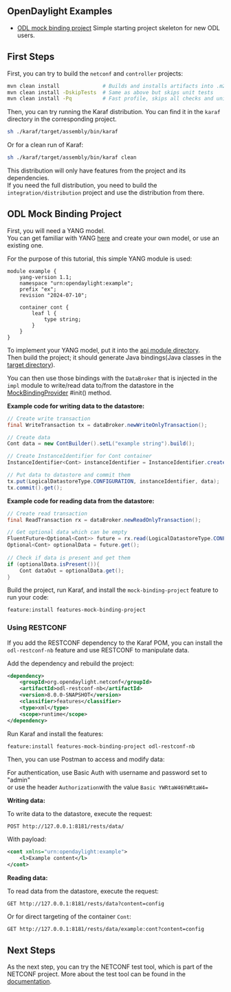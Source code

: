 OpenDaylight Examples
---------------------

* [ODL mock binding project](mock-binding-project) Simple starting project skeleton for new ODL users.


## First Steps

First, you can try to build the `netconf` and `controller` projects:

 ```sh
 mvn clean install              # Builds and installs artifacts into .m2, runs all checks and unit tests
 mvn clean install -DskipTests  # Same as above but skips unit tests
 mvn clean install -Pq          # Fast profile, skips all checks and unit tests, only compiles
 ```

Then, you can try running the Karaf distribution. You can find it in the `karaf` directory in the corresponding project.

 ```sh
 sh ./karaf/target/assembly/bin/karaf
 ```

Or for a clean run of Karaf:

 ```sh
 sh ./karaf/target/assembly/bin/karaf clean
 ```

This distribution will only have features from the project and its dependencies.  
If you need the full distribution, you need to build the `integration/distribution` project and use the distribution
from there.

## ODL Mock Binding Project

First, you will need a YANG model.  
You can get familiar with YANG [here](https://www.rfc-editor.org/rfc/rfc7950.html) and create your own model, or use an
existing one.

For the purpose of this tutorial, this simple YANG module is used:

 ```yang
 module example {
     yang-version 1.1;
     namespace "urn:opendaylight:example";
     prefix "ex";
     revision "2024-07-10";

     container cont {
         leaf l {
             type string;
         }
     }
 }
 ```

To implement your YANG model, put it into the [api module directory](mock-binding-project/api/src/main/yang).  
Then build the project; it should generate Java bindings(Java classes in
the [target directory](mock-binding-project/api/target/classes/org/opendaylight/yang/gen)).

You can then use those bindings with the `DataBroker` that is injected in the `impl` module to write/read data to/from
the datastore in the [MockBindingProvider](mock-binding-project/impl/src/main/java/pt/impl/MockBindingProvider.java)
#init() method.

**Example code for writing data to the datastore:**

 ```java
 // Create write transaction
 final WriteTransaction tx = dataBroker.newWriteOnlyTransaction();

 // Create data
 Cont data = new ContBuilder().setL("example string").build();

 // Create InstanceIdentifier for Cont container
 InstanceIdentifier<Cont> instanceIdentifier = InstanceIdentifier.create(Cont.class);

 // Put data to datastore and commit them
 tx.put(LogicalDatastoreType.CONFIGURATION, instanceIdentifier, data);
 tx.commit().get();
 ```

**Example code for reading data from the datastore:**

 ```java
 // Create read transaction
 final ReadTransaction rx = dataBroker.newReadOnlyTransaction();

 // Get optional data which can be empty
 FluentFuture<Optional<Cont>> future = rx.read(LogicalDatastoreType.CONFIGURATION, instanceIdentifier);
 Optional<Cont> optionalData = future.get();
         
 // Check if data is present and get them
 if (optionalData.isPresent()){
     Cont dataOut = optionalData.get();
 }
 ```

Build the project, run Karaf, and install the `mock-binding-project` feature to run your code:

 ```sh
 feature:install features-mock-binding-project
 ```

### Using RESTCONF

If you add the RESTCONF dependency to the Karaf POM, you can install the `odl-restconf-nb` feature and use RESTCONF
to manipulate data.

Add the dependency and rebuild the project:

 ```xml
 <dependency>
     <groupId>org.opendaylight.netconf</groupId>
     <artifactId>odl-restconf-nb</artifactId>
     <version>8.0.0-SNAPSHOT</version>
     <classifier>features</classifier>
     <type>xml</type>
     <scope>runtime</scope>
 </dependency>
 ```

Run Karaf and install the features:

 ```sh
 feature:install features-mock-binding-project odl-restconf-nb
 ```

Then, you can use Postman to access and modify data:

For authentication, use Basic Auth with username and password set to "admin"  
or use the header `Authorization`with the value `Basic YWRtaW46YWRtaW4=`

**Writing data:**

To write data to the datastore, execute the request:

 ```http
 POST http://127.0.0.1:8181/rests/data/
 ```

With payload:

 ```xml
 <cont xmlns="urn:opendaylight:example">
     <l>Example content</l>
 </cont>
 ```

**Reading data:**

To read data from the datastore, execute the request:

 ```http
 GET http://127.0.0.1:8181/rests/data?content=config
 ```

Or for direct targeting of the container `Cont`:

 ```http
 GET http://127.0.0.1:8181/rests/data/example:cont?content=config
 ```

## Next Steps

As the next step, you can try the NETCONF test tool, which is part of the NETCONF project. More about the test tool
can be found in the [documentation](https://docs.opendaylight.org/projects/netconf/en/latest/testtool.html).

